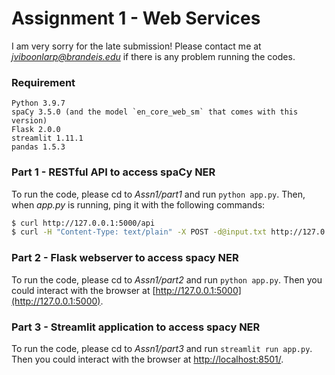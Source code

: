 # Assignment 1 - Web Services

I am very sorry for the late submission!
Please contact me at *jviboonlarp@brandeis.edu* if there is any problem running the codes.

### Requirement

```
Python 3.9.7
spaCy 3.5.0 (and the model `en_core_web_sm` that comes with this version)
Flask 2.0.0
streamlit 1.11.1
pandas 1.5.3
```


### Part 1 - RESTful API to access spaCy NER

To run the code, please cd to *Assn1/part1* and run `python app.py`.
Then, when *app.py* is running, ping it with the following commands:

```bash
$ curl http://127.0.0.1:5000/api
$ curl -H "Content-Type: text/plain" -X POST -d@input.txt http://127.0.0.1:5000/api
```


### Part 2 - Flask webserver to access spacy NER

To run the code, please cd to *Assn1/part2* and run `python app.py`.
Then you could interact with the browser at [http://127.0.0.1:5000](http://127.0.0.1:5000).


### Part 3 - Streamlit application to access spacy NER

To run the code, please cd to *Assn1/part3* and run `streamlit run app.py`.
Then you could interact with the browser at [http://localhost:8501/](http://localhost:8501/).
